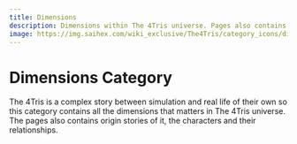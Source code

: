 ```yaml
---
title: Dimensions
description: Dimensions within The 4Tris universe. Pages also contains origin stories of it, the characters and their relationships.
image: https://img.saihex.com/wiki_exclusive/The4Tris/category_icons/dimensions.svg
---
```

# Dimensions Category
The 4Tris is a complex story between simulation and real life of their own so this category contains all the dimensions that matters in The 4Tris universe. The pages also contains origin stories of it, the characters and their relationships.